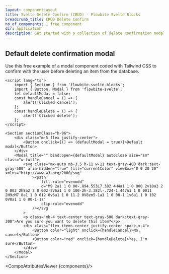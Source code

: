 ```yaml
---
layout: componentLayout
title: Svelte Delete Confirm (CRUD) - Flowbite Svelte Blocks
breadcrumb_title: CRUD Delete Confirm
no_of_components: 1 free component
dir: application
description: Get started with a collection of delete confirmation modal components based on the CRUD layout to make sure the user is ready to remove a selected item.
---
```


<script>
  import { TableProp, TableDefaultRow, CompoAttributesViewer } from '../utils'
  const components = 'Section'
</script>

## Default delete confirmation modal

Use this free example of a modal component coded with Tailwind CSS to confirm with the user before deleting an item from the database.

```svelte example hideResponsiveButtons
<script lang="ts">
	import { Section } from 'flowbite-svelte-blocks';
	import { Button, Modal } from 'flowbite-svelte';
	let defaultModal = false;
	const handleCancel = () => {
		alert('Clicked cancel');
	};
	const handleDelete = () => {
		alert('Clicked delete');
	};
</script>

<Section sectionClass="h-96">
	<div class="m-5 flex justify-center">
		<Button onclick={() => (defaultModal = true)}>Default modal</Button>
	</div>
	<Modal title="" bind:open={defaultModal} autoclose size="sm" class="w-full">
		<svg class="mx-auto mb-3.5 h-11 w-11 text-gray-400 dark:text-gray-500" aria-hidden="true" fill="currentColor" viewBox="0 0 20 20" xmlns="http://www.w3.org/2000/svg"
			><path
				fill-rule="evenodd"
				d="M9 2a1 1 0 00-.894.553L7.382 4H4a1 1 0 000 2v10a2 2 0 002 2h8a2 2 0 002-2V6a1 1 0 100-2h-3.382l-.724-1.447A1 1 0 0011 2H9zM7 8a1 1 0 012 0v6a1 1 0 11-2 0V8zm5-1a1 1 0 00-1 1v6a1 1 0 102 0V8a1 1 0 00-1-1z"
				clip-rule="evenodd"
			/></svg
		>
		<p class="mb-4 text-center text-gray-500 dark:text-gray-300">Are you sure you want to delete this item?</p>
		<div class="flex items-center justify-center space-x-4">
			<Button color="light" onclick={handleCancel}>No, cancel</Button>
			<Button color="red" onclick={handleDelete}>Yes, I'm sure</Button>
		</div>
	</Modal>
</Section>
```

<CompoAttributesViewer {components}/>

